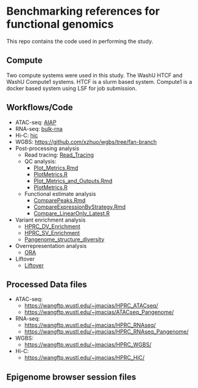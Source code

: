 # Benchmarking references for functional genomics
This repo contains the code used in performing the study.

## Compute 
Two compute systems were used in this study.
The WashU HTCF and WashU Compute1 systems. HTCF is a slurm based system. Compute1 is a docker based system using LSF for job submission.

## Workflows/Code
  - ATAC-seq: [AIAP](AIAP)
  - RNA-seq: [bulk-rna](ENCODE_workflows/bulk-rna)
  - Hi-C: [hic](ENCODE_workflows/hic)
  - WGBS: https://github.com/xzhuo/wgbs/tree/fan-branch
- Post-processing analysis
  - Read tracing: [Read_Tracing](Read_Tracing)
  - QC analysis:
    - [Plot_Metrics.Rmd](Analysis_R_Scripts/HPRC_ATACseq/Plot_Metrics.Rmd)
    - [PlotMetrics.R](Analysis_R_Scripts/HPRC_RNAseq/PlotMetrics.R)
    - [Plot_Metrics_and_Outputs.Rmd](Analysis_R_Scripts/HPRC_HiC/Plot_Metrics_and_Outputs.Rmd)
    - [PlotMetrics.R](Analysis_R_Scripts/HPRC_WGBS/PlotMetrics.R)
  - Functional estimate analysis
    - [ComparePeaks.Rmd](Analysis_R_Scripts/HPRC_ATACseq/ComparePeaks.Rmd)
    - [CompareExpressionByStrategy.Rmd](Analysis_R_Scripts/HPRC_RNAseq/CompareExpressionByStrategy.Rmd)
    - [Compare_LinearOnly_Latest.R](Analysis_R_Scripts/HPRC_WGBS/Compare_LinearOnly_Latest.R)
- Variant enrichment analysis
  - [HPRC_DV_Enrichment](Analysis_R_Scripts/HPRC_DV_Enrichment)
  - [HPRC_SV_Enrichment](Analysis_R_Scripts/HPRC_SV_Enrichment)
  - [Pangenome_structure_diversity](Analysis_R_Scripts/Pangenome_structure_diversity)
- Overrepresentation analysis
  - [ORA](Analysis_R_Scripts/ORA)
- Liftover
  - [Liftover](Liftover)

## Processed Data files
- ATAC-seq:
  - https://wangftp.wustl.edu/~jmacias/HPRC_ATACseq/
  - https://wangftp.wustl.edu/~jmacias/ATACseq_Pangenome/
- RNA-seq:
  - https://wangftp.wustl.edu/~jmacias/HPRC_RNAseq/
  - https://wangftp.wustl.edu/~jmacias/HPRC_RNAseq_Pangenome/
- WGBS:
  - https://wangftp.wustl.edu/~jmacias/HPRC_WGBS/
- Hi-C:
  - https://wangftp.wustl.edu/~jmacias/HPRC_HiC/

## Epigenome browser session files
